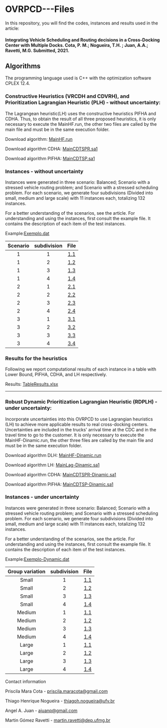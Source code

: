 # OVRPCD---Files

In this repository, you will find the codes, instances and results used in the article:

#### Integrating Vehicle Scheduling and Routing decisions in a Cross-Docking Center with Multiple Docks. Cota, P. M.; Nogueira, T.H. ; Juan, A.A.; Ravetti, M.G.  Submitted, 2021.

## Algorithms

The programming language used is C++ with the optimization software CPLEX 12.4. 

### Constructive Heuristics (VRCDH and CDVRH), and Prioritization Lagrangian Heuristic (PLH) - without uncertainty:

The Lagrangean heuristic(LH) uses the constructive heuristics PIFHA and CDHA. Thus, to obtain the result of all three proposed heuristics, it is only necessary to execute the MainHF.run, the other two files are called by the main file and must be in the same execution folder.

Download algorithm: [MainHF.run](https://drive.google.com/drive/folders/1Sx6HECJwkWzPvEHHu6Cs20dYMEFGjI7L?usp=sharing) 

Download algorithm CDHA: [MainCDTSPR.sa1](https://drive.google.com/drive/folders/1Sx6HECJwkWzPvEHHu6Cs20dYMEFGjI7L?usp=sharing) 

Download algorithm PIFHA: [MainCDTSP.sa1](https://drive.google.com/drive/folders/1Sx6HECJwkWzPvEHHu6Cs20dYMEFGjI7L?usp=sharing) 

### Instances - without uncertainty

Instances were generated in three scenario: Balanced; Scenario with a stressed vehicle routing problem; and Scenario with a stressed scheduling problem. For each scenario, we generate four subdivisions (Divided into small, medium and large scale) with 11 instances each, totalizing 132 instances. 

For a better understanding of the scenarios, see the article. For understanding and using the instances, first consult the example file. It contains the description of each item of the test instances.

Example:[Exemplo.dat](https://drive.google.com/drive/folders/1mv2PGR33RRFrgTU7gMtc4m1loXaHql_Q?usp=sharing)


|Scenario|subdivision|File |
|:-------------:|:-------------:|:-------------:|
| 1 | 1 | [1.1](https://drive.google.com/drive/folders/1jdTwFcXplby5nRVDtvOpjUz9N3dZY6GW?usp=sharing) |
| 1 | 2 | [1.2](https://drive.google.com/drive/folders/1M3zf-y9gZvsFvGPEifVe3EgwY8lTyqyx?usp=sharing) |
| 1 | 3 | [1.3](https://drive.google.com/drive/folders/1plOkefkUdJ7l-W9uqFvmRkCXer2GLZfv?usp=sharing) |
| 1 | 4 | [1.4](https://drive.google.com/drive/folders/14FGmVZS-_XZSXFida9mckyh_JaGa9X92?usp=sharing) |
| 2 | 1 | [2.1](https://drive.google.com/drive/folders/1gtE0s333syeNJKAy4AI2SXqlZZw7DNiF?usp=sharing) |
| 2 | 2 | [2.2](https://drive.google.com/drive/folders/1XnbigutcgKnr2XyGgn2muhW2uWL49GjU?usp=sharing) |
| 2 | 3 | [2.3](https://drive.google.com/drive/folders/187hMhGNBQuH4MBb0cZNJiTou45ofyQSy?usp=sharing) |
| 2 | 4 | [2.4](https://drive.google.com/drive/folders/1gfJOJ0RC3hk4jlOXrvm9EghP2-eufTXY?usp=sharing) |
| 3 | 1 | [3.1](https://drive.google.com/drive/folders/1513pSVU3Sd5UCDB9rfwWs7zGj2b5fTA5?usp=sharing) |
| 3 | 2 | [3.2](https://drive.google.com/drive/folders/12dJev8yhXiPzcEkRqX2vcLRTgR3Y670S?usp=sharing) |
| 3 | 3 | [3.3](https://drive.google.com/drive/folders/1MLbizk62NoLI6wDRwQHSvwP_gNliSBAW?usp=sharing) |
| 3 | 4 | [3.4](https://drive.google.com/drive/folders/176IkMXlrkYHBqaLShsN-6v7WhcLiO0Q-?usp=sharing) |


### Results for the heuristics

Following we report computational results of each instance in a table with Lower Bound, PIFHA, CDHA, and LH respectively.

Results: [TableResults.xlsx](https://drive.google.com/drive/folders/1IODqCf-8atw1c435AIblrGo4kaT7IJOx?usp=sharing) 

-------------------------------------------------------------------------------------------------------------------------------------------------------


### Robust Dynamic Prioritization Lagrangian Heuristic (RDPLH) - under uncertainty:

Incorporate uncertainties into this OVRPCD to use Lagrangian heuristics (LH) to achieve more applicable results to real cross-docking centers. Uncertainties are included in the trucks' arrival time at the CDC and in the travel time to go to the customer. It is only necessary to execute the MainHF-Dinamic.run, the other three files are called by the main file and must be in the same execution folder.


Download algorithm DLH: [MainHF-Dinamic.run](https://drive.google.com/file/d/1puIzlRnPogVetTnm0uPvwIKMjtjgG4QW/view?usp=sharing) 

Download algorithm LH: [MainLag-Dinamic.sa1](https://drive.google.com/file/d/1axM4mjDbYj9HIg-4X5T18gP1uu1rMJLu/view?usp=sharing) 

Download algorithm CDHA: [MainCDTSPR-Dinamic.sa1](https://drive.google.com/file/d/1n96UqxRndLefWzw-_SLMs_Nk0S-kp5sT/view?usp=sharing) 

Download algorithm PIFHA: [MainCDTSP-Dinamic.sa1](https://drive.google.com/file/d/1pniQvNPVg7eRo5hf0bNxnyht3q7Oxga_/view?usp=sharing) 


### Instances - under uncertainty

Instances were generated in three scenario: Balanced; Scenario with a stressed vehicle routing problem; and Scenario with a stressed scheduling problem. For each scenario, we generate four subdivisions (Divided into small, medium and large scale) with 11 instances each, totalizing 132 instances. 

For a better understanding of the scenarios, see the article. For understanding and using the instances, first consult the example file. It contains the description of each item of the test instances.

Example:[Exemplo-Dynamic.dat](https://drive.google.com/file/d/1cUjnJgVHK6ucev5I_he3j_CXe9Lkz5n0/view?usp=sharing)


|Group variation|subdivision|File |
|:-------------:|:-------------:|:-------------:|
| Small | 1 | [1.1](https://drive.google.com/drive/folders/1my6eTbQbIbyWwyYypIsNBOYn1eYnyQmX?usp=sharing) |
| Small  | 2 | [1.2](https://drive.google.com/drive/folders/1GA2xpoCDLCFEx6KmE-glUhl2My_HH5n0?usp=sharing) |
| Small  | 3 | [1.3](https://drive.google.com/drive/folders/16Hz8t40XCXVxUusAaVGfNxtUxKScVtuq?usp=sharing) |
| Small  | 4 | [1.4](https://drive.google.com/drive/folders/1YEPeDC9kbDH12uWEBhAWh4xaa64it94V?usp=sharing) |
| Medium | 1 | [1.1](https://drive.google.com/drive/folders/1_5gZpr_0Ba_pTRLDBQKipEiPyJktLFXq?usp=sharing) |
| Medium | 2 | [1.2](https://drive.google.com/drive/folders/1z-rJKzDQK1OGO1blRXZSx-eXU4gyrr5X?usp=sharing) |
| Medium | 3 | [1.3](https://drive.google.com/drive/folders/10Hyp-1PZ6jzMJZZXtFN5vu0pj80RJ50f?usp=sharing) |
| Medium | 4 | [1.4](https://drive.google.com/drive/folders/1Vyt3wMMTjgV-JUSQR8h3B9fDVTH4nHhu?usp=sharing) |
| Large | 1 | [1.1](https://drive.google.com/drive/folders/1cqJKP92dSTD72vzPXcj9vDdDtXGcSu4Z?usp=sharing) |
| Large | 2 | [1.2](https://drive.google.com/drive/folders/1VXWkr3OiyTV3V51u-Y2KWWh9fdST4Ycg?usp=sharing) |
| Large | 3 | [1.3](https://drive.google.com/drive/folders/1RWA41gPhyDk4LriYMwtzbhbd4lbFK7Li?usp=sharing) |
| Large | 4 | [1.4](https://drive.google.com/drive/folders/1D98dqN3yEtjVXAHEovmbN3GsRcRP5JFN?usp=sharing) |





Contact information

Priscila Mara Cota - priscila.maracota@gmail.com

Thiago Henrique Nogueira - thiagoh.nogueira@ufv.br

Angel A. Juan - ajuanp@gmail.com

Martin Gómez Ravetti - martin.ravetti@dep.ufmg.br





